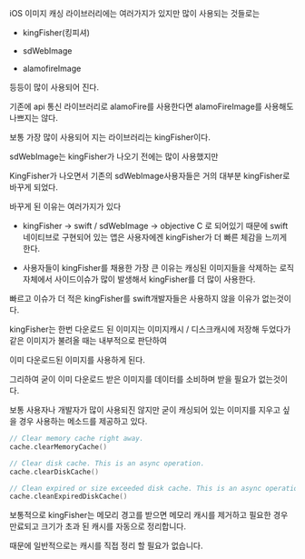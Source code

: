 iOS 이미지 캐싱 라이브러리에는 여러가지가 있지만 많이 사용되는 것들로는

- kingFisher(킹피셔)

- sdWebImage

- alamofireImage

등등이 많이 사용되어 진다.

기존에 api 통신 라이브러리로 alamoFire를 사용한다면 alamoFireImage를 사용해도 나쁘지는 않다.

보통 가장 많이 사용되어 지는 라이브러리는 kingFisher이다.

sdWebImage는 kingFisher가 나오기 전에는 많이 사용했지만

KingFisher가 나오면서 기존의 sdWebImage사용자들은 거의 대부분 kingFisher로 바꾸게 되었다.

바꾸게 된 이유는 여러가지가 있다

- kingFisher -\> swift / sdWebImage -\> objective C 로 되어있기 때문에 swift 네이티브로 구현되어 있는 앱은 사용자에겐 kingFisher가 더 빠른 체감을 느끼게 한다.

- 사용자들이 kingFisher를 채용한 가장 큰 이유는 캐싱된 이미지들을 삭제하는 로직자체에서 사이드이슈가 많이 발생해서 kingFisher를 더 많이 사용한다.

빠르고 이슈가 더 적은 kingFisher를 swift개발자들은 사용하지 않을 이유가 없는것이다.

kingFisher는 한번 다운로드 된 이미지는 이미지캐시 / 디스크캐시에 저장해 두었다가 같은 이미지가 불려올 때는 내부적으로 판단하여

이미 다운로드된 이미지를 사용하게 된다.

그리하여 굳이 이미 다운로드 받은 이미지를 데이터를 소비하며 받을 필요가 없는것이다.

보통 사용자나 개발자가 많이 사용되진 않지만 굳이 캐싱되어 있는 이미지를 지우고 싶을 경우 사용하는 메소드를 제공하고 있다.

```swift
// Clear memory cache right away.
cache.clearMemoryCache()

// Clear disk cache. This is an async operation.
cache.clearDiskCache()

// Clean expired or size exceeded disk cache. This is an async operation.
cache.cleanExpiredDiskCache()
```

보통적으로 kingFisher는 메모리 경고를 받으면 메모리 캐시를 제거하고 필요한 경우 만료되고 크기가 초과 된 캐시를 자동으로 정리합니다.

때문에 일반적으로는 캐시를 직접 정리 할 필요가 없습니다.



